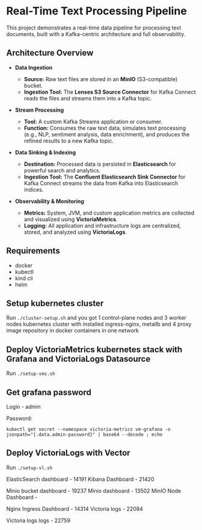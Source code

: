 # Real-Time Text Processing Pipeline

This project demonstrates a real-time data pipeline for processing text documents, built with a Kafka-centric architecture and full observability.

## Architecture Overview

* **Data Ingestion**
  * **Source:** Raw text files are stored in an **MinIO** (S3-compatible) bucket.
  * **Ingestion Tool:** The **Lenses S3 Source Connector** for Kafka Connect reads the files and streams them into a Kafka topic.

* **Stream Processing**
  * **Tool:** A custom Kafka Streams application or consumer.
  * **Function:** Consumes the raw text data, simulates text processing (e.g., NLP, sentiment analysis, data enrichment), and produces the refined results to a new Kafka topic.

* **Data Sinking & Indexing**
  * **Destination:** Processed data is persisted in **Elasticsearch** for powerful search and analytics.
  * **Ingestion Tool:** The **Confluent Elasticsearch Sink Connector** for Kafka Connect streams the data from Kafka into Elasticsearch indices.

* **Observability & Monitoring**
  * **Metrics:** System, JVM, and custom application metrics are collected and visualized using **VictoriaMetrics**.
  * **Logging:** All application and infrastructure logs are centralized, stored, and analyzed using **VictoriaLogs**.

## Requirements

* docker
* kubectl
* kind cli
* helm

## Setup kubernetes cluster

Run `./cluster-setup.sh` and you got 1 control-plane nodes and 3 worker nodes kubernetes cluster with installed ingress-nginx, metallb and 4 proxy image repository in docker containers in one network

## Deploy VictoriaMetrics kubernetes stack with Grafana and VictoriaLogs Datasource

Run `./setup-vms.sh`

## Get grafana password

Login - admin

Password:

`kubectl get secret --namespace victoria-metrics vm-grafana -o jsonpath="{.data.admin-password}" | base64 --decode ; echo`

## Deploy VictoriaLogs with Vector

Run `./setup-vl.sh`






ElasticSearch dashboard - 14191
Kibana Dashboard - 21420

Minio bucket dashboard - 19237
Minio dashboard - 13502
MinIO Node Dashboard - 

Nginx Ingress Dashboard - 14314
Victoria logs  - 22084

Victoria logs logs - 22759